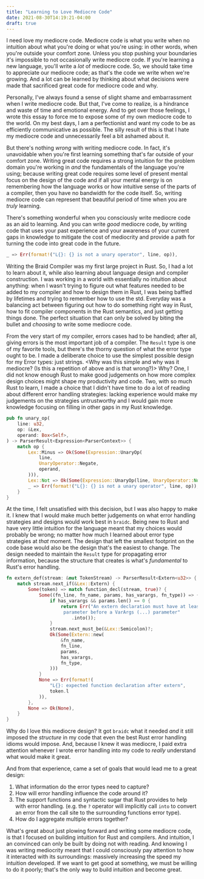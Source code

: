 ```yaml
---
title: "Learning to Love Mediocre Code"
date: 2021-08-30T14:19:21-04:00
draft: true
---
```


I need love my mediocre code. Mediocre code is what you write when no intuition about 
what you're doing or what you're using: in other words, when you're outside your comfort
zone. Unless you stop pushing your boundaries it's impossible to not occasionally write mediocre code.
If you're learning a new language, you'll write a _lot_ of mediocre code.
So, we should take time to appreciate our mediocre code; as that's the code we write when
we're growing. And a lot can be learned by thinking about what decisions were made that
sacrificed great code for mediocre code and why.

Personally, I've always found a sense of slight shame and embarrassment when I 
write mediocre code.  But that, I've come to realize, is a hindrance and waste of
time and emotional energy. And to get over those feelings, I wrote this essay to
force me to expose some of my own mediocre code to the world. On my best days, I am a perfectionist
and want my code to be as efficiently communicative as possible. The silly result of
this is that I hate my mediocre code and unnecessarily feel a bit ashamed about it.

But there's nothing _wrong_ with writing mediocre code. In fact, it's unavoidable when
you're first learning something that's far outside of your comfort zone. Writing great
code requires a strong intuition for the problem domain you're working in _and_ the
fundamentals of the language you're using; because writing great code requires some
level of present mental focus on the design of the code and if all your mental energy
is on remembering how the language works or how intuitive sense of the parts of a 
compiler, then you have no bandwidth for the code itself. So, writing mediocre code
can represent that beautiful period of time when you are _truly_ learning.

There's something wonderful when you consciously write mediocre code as an aid to
learning.  And you can write _good_ mediocre code, by writing code that uses your
past experience and your awareness of your current gaps in knowledge to mitigate the
cost of mediocrity and provide a path for turning the code into great code in the 
future.

```rust
_ => Err(format!("L{}: {} is not a unary operator", line, op)),
```

Writing the Braid Compiler was my first large project in Rust. So, I had a lot to
learn about it, while also learning about language design and compiler construction. 
I was working in a world with essentially no intuition about anything: when I wasn't
trying to figure out what features needed to be added to my compiler and how to 
design them in Rust, I was being baffled by lifetimes and trying to remember how 
to use the std. Everyday was a balancing act between figuring out how to do something
right way in Rust, how to fit compiler components in the Rust semantics, and just 
getting things done. The perfect situation that can only be solved by biting the 
bullet and _choosing_ to write some mediocre code.

From the very start of my compiler, errors cases had to be handled; after all, giving
errors is the most important job of a compiler. The `Result` type is one of my favorite
tools, but there's the thorny question of what the error type ought to be. I made
a deliberate choice to use the simplest possible design for my Error types: just strings.
<Why was this simple and why was it mediocre? (Is this a repetition of above and is that wrong?)>
Why? One, I did not know enough Rust to make good judgements on how more complex design
choices might shape my productivity and code. Two, with so much Rust to learn, I made a choice
that I didn't have time to do a lot of reading about different error handling strategies:
lacking experience would make my judgements on the strategies untrustworthy and I would gain
more knowledge focusing on filling in other gaps in my Rust knowledge.

```rust
pub fn unary_op(
    line: u32,
    op: &Lex,
    operand: Box<Self>,
) -> ParserResult<Expression<ParserContext>> {
    match op {
        Lex::Minus => Ok(Some(Expression::UnaryOp(
            line,
            UnaryOperator::Negate,
            operand,
        ))),
        Lex::Not => Ok(Some(Expression::UnaryOp(line, UnaryOperator::Not, operand))),
        _ => Err(format!("L{}: {} is not a unary operator", line, op)),
    }
}
```

At the time, I felt unsatisfied with this decision, but I was also happy to make it. I
knew that I would make much better judgements on what error handling strategies and designs
would work best in `braidc`.  Being new to Rust and have very little intuition for the 
language meant that my choices would probably be wrong; no matter how much I learned about
error type strategies at _that_ moment. The
design that left the smallest footprint on the code base would also be the design
that's the easiest to change. The design needed to maintain the `Result` type for propagating
error information, because the structure that creates is what's _fundamental_ to Rust's
error handling.

```rust
fn extern_def(stream: &mut TokenStream) -> ParserResult<Extern<u32>> {
    match stream.next_if(&Lex::Extern) {
        Some(token) => match function_decl(stream, true)? {
            Some((fn_line, fn_name, params, has_varargs, fn_type)) => {
                if has_varargs && params.len() == 0 {
                    return Err("An extern declaration must have at least one \\
                     parameter before a VarArgs (...) parameter"
                        .into());
                }
                stream.next_must_be(&Lex::Semicolon)?;
                Ok(Some(Extern::new(
                    &fn_name,
                    fn_line,
                    params,
                    has_varargs,
                    fn_type,
                )))
            }
            None => Err(format!(
                "L{}: expected function declaration after extern",
                token.l
            )),
        },
        None => Ok(None),
    }
}
```

Why do I love this mediocre design?  It got `braidc` what it needed  _and_
it still imposed the _structure_ in my code that even the best Rust error handling idioms
would impose. And, because I knew it was mediocre, I paid extra attention whenever I wrote
error handling into my code to _really_ understand what would make it great. 

And from that experience, came a set of goals that would lead me to a great design:
1. What information do the error types need to capture?
1. How will error handling influence the code around it?
1. The support functions and syntactic sugar that Rust provides to help with error handling.
(e.g. the `?` operator will implicitly call `into` to convert an error from the call site
to the surrounding functions error type). <This was not touched upon earlier>
1. How do I aggregate multiple errors together?

What's great about just plowing forward and writing some mediocre code, is that I 
focused on building intuition for Rust and compilers. And intuition, I an convinced
can only be built by doing not with reading. And knowing I was writing mediocrity 
meant that I could consciously pay attention to how it interacted with its surroundings:
massively increasing the speed my intuition developed. If we want to get
good at something, we must be willing to do it poorly; that's the only way to build
intuition and become great.
